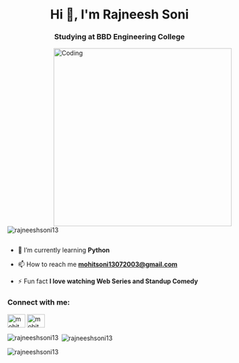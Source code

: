 <h1 align="center">Hi 👋, I'm Rajneesh  Soni</h1>
<h3 align="center">Studying at BBD Engineering College</h3>
<img align="right" alt="Coding" width="400" src="https://cdn.dribbble.com/users/1059583/screenshots/4171367/coding-freak.gif">
<p align="left"> <img src="https://komarev.com/ghpvc/?username=rajneeshsoni13&label=Profile%20views&color=0e75b6&style=flat" alt="rajneeshsoni13" /> </p>

<p align="left"> <a href="https://twitter.com/" target="blank"><img src="https://img.shields.io/twitter/follow/?logo=twitter&style=for-the-badge" alt="" /></a> </p>

- 🌱 I’m currently learning **Python**

- 📫 How to reach me **mohitsoni13072003@gmail.com**

- ⚡ Fun fact **I love watching Web Series and Standup Comedy**

<h3 align="left">Connect with me:</h3>
<p align="left">
<a href="https://www.linkedin.com/in/mohit-soni-9b5693257" target="blank"><img align="center" src="https://raw.githubusercontent.com/rahuldkjain/github-profile-readme-generator/master/src/images/icons/Social/linked-in-alt.svg" alt="mohit soni" height="30" width="40" /></a>
<a href="https://instagram.com/mohit_soni_013" target="blank"><img align="center" src="https://raw.githubusercontent.com/rahuldkjain/github-profile-readme-generator/master/src/images/icons/Social/instagram.svg" alt="mohit_soni_013" height="30" width="40" /></a>
</p>

<p><img align="left" src="https://github-readme-stats.vercel.app/api/top-langs?username=rajneeshsoni13&show_icons=true&locale=en&layout=compact" alt="rajneeshsoni13" /></p>

<p>&nbsp;<img align="center" src="https://github-readme-stats.vercel.app/api?username=rajneeshsoni13&show_icons=true&locale=en" alt="rajneeshsoni13" /></p>

<p><img align="center" src="https://github-readme-streak-stats.herokuapp.com/?user=rajneeshsoni13&" alt="rajneeshsoni13" /></p>
